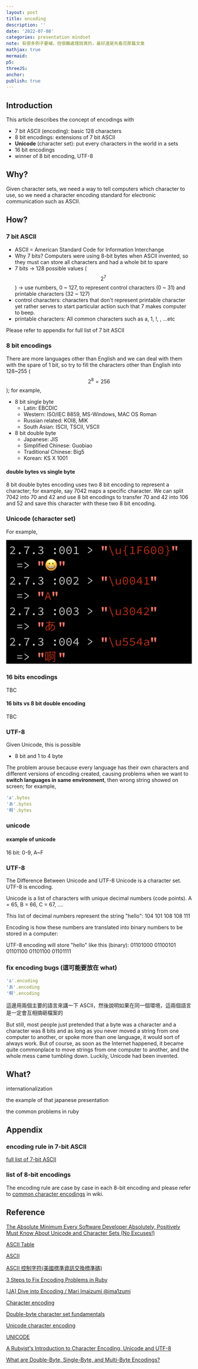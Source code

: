```yaml
---
layout: post
title: encoding
description: ''
date: '2022-07-08'
categories: presentation mindset
note: 有很多例子要補，但很難處理說真的，最好還是先看完那篇文章
mathjax: true
mermaid:
p5:
threeJS:
anchor:
publish: true
---
```


## Introduction

This article describes the concept of encodings with

* 7 bit ASCII (encoding): basic 128 characters
* 8 bit encodings: extensions of 7 bit ASCII
* **Unicode** (character set): put every characters in the world in a sets
* 16 bit encodings
* winner of 8 bit encoding, UTF-8

## Why?

Given character sets, we need a way to tell computers which character to use, so we need a character encoding standard for electronic communication such as ASCII.

## How?

### 7 bit ASCII

* ASCII = American Standard Code for Information Interchange
* Why 7 bits? Computers were using 8-bit bytes when ASCII invented, so they must can store all characters and had a whole bit to spare
* 7 bits -> 128 possible values ($$2^7$$) -> use numbers, 0 ~ 127, to represent control characters (0 ~ 31) and printable characters (32 ~ 127)
* control characters: characters that don't represent printable character yet rather serves to start particular action such that 7 makes computer to beep.
* printable characters: All common characters such as a, 1, !,  , ...etc

Please refer to appendix for full list of 7 bit ASCII

### 8 bit encodings

There are more languages other than English and we can deal with them with the spare of 1 bit, so try to fill the characters other than English into 128~255 ($$2^8 = 256$$); for example,

* 8 bit single byte
  * Latin: EBCDIC
  * Western: ISO/IEC 8859, MS-Windows, MAC OS Roman
  * Russian related: KOI8, MIK
  * South Asian: ISCII, TSCII, VSCII
* 8 bit double byte
  * Japanese: JIS
  * Simplified Chinese: Guobiao
  * Traditional Chinese: Big5
  * Korean: KS X 1001
  
#### double bytes vs single byte

8 bit double bytes encoding uses two 8 bit encoding to represent a character; for example, say 7042 maps a specific character. We can split 7042 into 70 and 42 and use 8 bit encodings to transfer 70 and 42 into 106 and 52 and save this character with these two 8 bit encoding.

### Unicode (character set)

For example,

<div class="w-1/2 mx-auto">
  <img src="/assets/img/unicode_examples.png" alt="">
</div>

### 16 bits encodings

TBC

#### 16 bits vs 8 bit double encoding

TBC

### UTF-8

Given Unicode, this is possible

* 8 bit and 1 to 4 byte


The problem arouse because every language has their own characters and different versions of encoding created, causing problems when we want to **switch languages in same environment**, then wrong string showed on screen; for example,



```ruby
'a'.bytes
'あ'.bytes
'啊'.bytes
```

### unicode



#### example of unicode

16 bit: 0-9, A~F

### UTF-8

The Difference Between Unicode and UTF-8
Unicode is a character set. UTF-8 is encoding.

Unicode is a list of characters with unique decimal numbers (code points). A = 65, B = 66, C = 67, ....

This list of decimal numbers represent the string "hello": 104 101 108 108 111

Encoding is how these numbers are translated into binary numbers to be stored in a computer:

UTF-8 encoding will store "hello" like this (binary): 01101000 01100101 01101100 01101100  01101111

### fix encoding bugs (這可能要放在 what)

```ruby
'a'.encoding
'あ'.encoding
'啊'.encoding
```

這邊用兩個主要的語言來講一下 ASCII，然後說明如果在同一個環境，這兩個語言是一定會互相搞砸檔案的

But still, most people just pretended that a byte was a character and a character was 8 bits and as long as you never moved a string from one computer to another, or spoke more than one language, it would sort of always work. But of course, as soon as the Internet happened, it became quite commonplace to move strings from one computer to another, and the whole mess came tumbling down. Luckily, Unicode had been invented.

## What?

internationalization

the example of that japanese presentation

the common problems in ruby

## Appendix

### encoding rule in 7-bit ASCII

[full list of 7-bit ASCII](https://www.cs.cmu.edu/~pattis/15-1XX/common/handouts/ascii.html)

### list of 8-bit encodings

The encoding rule are case by case in each 8-bit encoding and please refer to [common character encodings](https://en.wikipedia.org/wiki/Character_encoding#Common_character_encodings) in wiki.


## Reference

[The Absolute Minimum Every Software Developer Absolutely, Positively Must Know About Unicode and Character Sets (No Excuses!)](https://www.joelonsoftware.com/2003/10/08/the-absolute-minimum-every-software-developer-absolutely-positively-must-know-about-unicode-and-character-sets-no-excuses/)

[ASCII Table](https://www.cs.cmu.edu/~pattis/15-1XX/common/handouts/ascii.html)

[ASCII](https://en.wikipedia.org/wiki/ASCII)

[ASCII 控制字符(美國標準資訊交換標準碼)](http://www.eion.com.tw/Blogger/?Pid=1128)

[3 Steps to Fix Encoding Problems in Ruby](https://www.justinweiss.com/articles/3-steps-to-fix-encoding-problems-in-ruby/)

[[JA] Dive into Encoding / Mari Imaizumi @ima1zumi](https://www.youtube.com/watch?v=9PA6twS9Oq4)

[Character encoding](https://en.wikipedia.org/wiki/Character_encoding)

[Double-byte character set fundamentals](https://www.ibm.com/docs/en/i/7.3?topic=support-double-byte-character-set-fundamentals)

[Unicode character encoding](https://www.ibm.com/docs/en/db2/11.5?topic=support-unicode-character-encoding)

[UNICODE](https://home.unicode.org/)

[A Rubyist's Introduction to Character Encoding, Unicode and UTF-8](https://www.honeybadger.io/blog/the-rubyist-guide-to-unicode-utf8/)

[What are Double-Byte, Single-Byte, and Multi-Byte Encodings?](http://info.lionbridge.com/rs/lionbridge/images/Lionbridge%20FAQ_encoding_2013.pdf)
